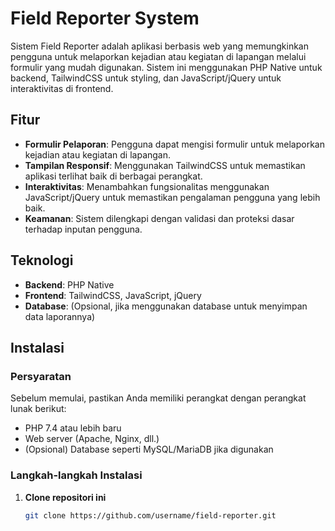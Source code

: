# Field Reporter System

Sistem Field Reporter adalah aplikasi berbasis web yang memungkinkan pengguna untuk melaporkan kejadian atau kegiatan di lapangan melalui formulir yang mudah digunakan. Sistem ini menggunakan PHP Native untuk backend, TailwindCSS untuk styling, dan JavaScript/jQuery untuk interaktivitas di frontend.

## Fitur

- **Formulir Pelaporan**: Pengguna dapat mengisi formulir untuk melaporkan kejadian atau kegiatan di lapangan.
- **Tampilan Responsif**: Menggunakan TailwindCSS untuk memastikan aplikasi terlihat baik di berbagai perangkat.
- **Interaktivitas**: Menambahkan fungsionalitas menggunakan JavaScript/jQuery untuk memastikan pengalaman pengguna yang lebih baik.
- **Keamanan**: Sistem dilengkapi dengan validasi dan proteksi dasar terhadap inputan pengguna.

## Teknologi

- **Backend**: PHP Native
- **Frontend**: TailwindCSS, JavaScript, jQuery
- **Database**: (Opsional, jika menggunakan database untuk menyimpan data laporannya)

## Instalasi

### Persyaratan

Sebelum memulai, pastikan Anda memiliki perangkat dengan perangkat lunak berikut:

- PHP 7.4 atau lebih baru
- Web server (Apache, Nginx, dll.)
- (Opsional) Database seperti MySQL/MariaDB jika digunakan

### Langkah-langkah Instalasi

1. **Clone repositori ini**
   ```bash
   git clone https://github.com/username/field-reporter.git
